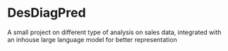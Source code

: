 # DesDiagPred
 A small project on different type of analysis on sales data, integrated with an inhouse large language model for better representation
